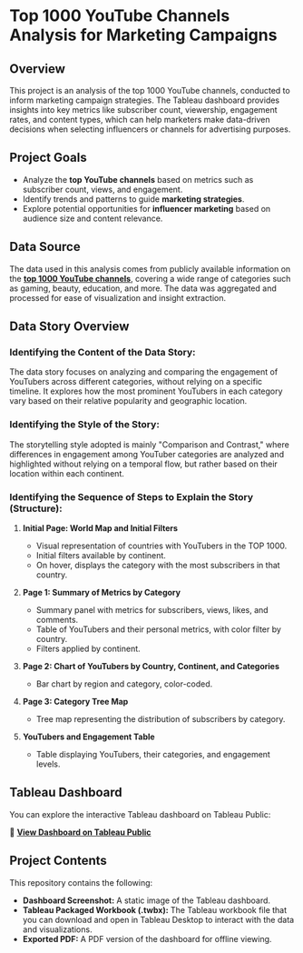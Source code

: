 # Top 1000 YouTube Channels Analysis for Marketing Campaigns

## Overview

This project is an analysis of the top 1000 YouTube channels, conducted to inform marketing campaign strategies. The Tableau dashboard provides insights into key metrics like subscriber count, viewership, engagement rates, and content types, which can help marketers make data-driven decisions when selecting influencers or channels for advertising purposes.

## Project Goals

- Analyze the **top YouTube channels** based on metrics such as subscriber count, views, and engagement.
- Identify trends and patterns to guide **marketing strategies**.
- Explore potential opportunities for **influencer marketing** based on audience size and content relevance.

## Data Source

The data used in this analysis comes from publicly available information on the **[top 1000 YouTube channels](https://www.kaggle.com/datasets/computingvictor/top1000youtubers/)**, covering a wide range of categories such as gaming, beauty, education, and more. The data was aggregated and processed for ease of visualization and insight extraction.

## Data Story Overview

### Identifying the Content of the Data Story:
The data story focuses on analyzing and comparing the engagement of YouTubers across different categories, without relying on a specific timeline. It explores how the most prominent YouTubers in each category vary based on their relative popularity and geographic location.

### Identifying the Style of the Story:
The storytelling style adopted is mainly "Comparison and Contrast," where differences in engagement among YouTuber categories are analyzed and highlighted without relying on a temporal flow, but rather based on their location within each continent.

### Identifying the Sequence of Steps to Explain the Story (Structure):

1. **Initial Page: World Map and Initial Filters**
   - Visual representation of countries with YouTubers in the TOP 1000.
   - Initial filters available by continent.
   - On hover, displays the category with the most subscribers in that country.

2. **Page 1: Summary of Metrics by Category**
   - Summary panel with metrics for subscribers, views, likes, and comments.
   - Table of YouTubers and their personal metrics, with color filter by country.
   - Filters applied by continent.

3. **Page 2: Chart of YouTubers by Country, Continent, and Categories**
   - Bar chart by region and category, color-coded.

4. **Page 3: Category Tree Map**
   - Tree map representing the distribution of subscribers by category.

5. **YouTubers and Engagement Table**
   - Table displaying YouTubers, their categories, and engagement levels.
     
## Tableau Dashboard

You can explore the interactive Tableau dashboard on Tableau Public:

🔗 **[View Dashboard on Tableau Public](https://public.tableau.com/views/Top1000YoutubeChannelsAnalysistoMarketingCampaign/Historia1)**

## Project Contents

This repository contains the following:

- **Dashboard Screenshot:** A static image of the Tableau dashboard.
- **Tableau Packaged Workbook (.twbx):** The Tableau workbook file that you can download and open in Tableau Desktop to interact with the data and visualizations.
- **Exported PDF:** A PDF version of the dashboard for offline viewing.


